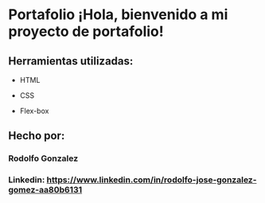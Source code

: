 
# Portafolio ¡Hola, bienvenido a mi proyecto de portafolio!



## Herramientas utilizadas:

* HTML

* CSS

* Flex-box
  

## Hecho por:

### Rodolfo Gonzalez

### Linkedin: https://www.linkedin.com/in/rodolfo-jose-gonzalez-gomez-aa80b6131
